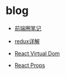 # blog

* [前端圈笔记](https://www.qdfuns.com/u/15457)

* [redux详解](https://github.com/ty19105/blog/issues/2)

* [React Virtual Dom](https://github.com/ty19105/blog/issues/3)

* [React Props](https://github.com/ty19105/blog/issues/4)
